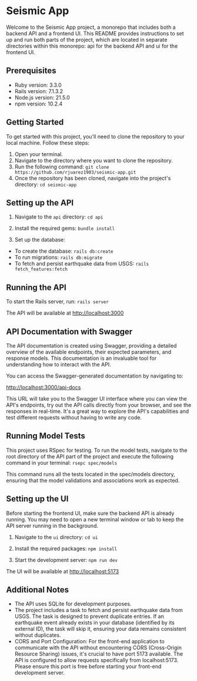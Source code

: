 # Seismic App

Welcome to the Seismic App project, a monorepo that includes both a backend API and a frontend UI. This README provides instructions to set up and run both parts of the project, which are located in separate directories within this monorepo: api for the backend API and ui for the frontend UI.

## Prerequisites

- Ruby version: 3.3.0
- Rails version: 7.1.3.2
- Node.js version: 21.5.0
- npm version: 10.2.4

## Getting Started

To get started with this project, you'll need to clone the repository to your local machine. Follow these steps:

1. Open your terminal.
2. Navigate to the directory where you want to clone the repository.
3. Run the following command: `git clone https://github.com/rjuarez1903/seismic-app.git`
4. Once the repository has been cloned, navigate into the project's directory: `cd seismic-app`

## Setting up the API

1. Navigate to the `api` directory: `cd api`

2. Install the required gems: `bundle install
`

3. Set up the database:
- To create the database: `rails db:create`
- To run migrations: `rails db:migrate`
- To fetch and persist earthquake data from USGS: `rails fetch_features:fetch`

## Running the API

To start the Rails server, run: `rails server`

The API will be available at [http://localhost:3000](http://localhost:3000)

## API Documentation with Swagger

The API documentation is created using Swagger, providing a detailed overview of the available endpoints, their expected parameters, and response models. This documentation is an invaluable tool for understanding how to interact with the API.

You can access the Swagger-generated documentation by navigating to:

[http://localhost:3000/api-docs](http://localhost:3000/api-docs)

This URL will take you to the Swagger UI interface where you can view the API's endpoints, try out the API calls directly from your browser, and see the responses in real-time. It's a great way to explore the API's capabilities and test different requests without having to write any code.

## Running Model Tests

This project uses RSpec for testing. To run the model tests, navigate to the root directory of the API part of the project and execute the following command in your terminal: `rsepc spec/models`

This command runs all the tests located in the spec/models directory, ensuring that the model validations and associations work as expected.

## Setting up the UI

Before starting the frontend UI, make sure the backend API is already running. You may need to open a new terminal window or tab to keep the API server running in the background.

1. Navigate to the `ui` directory: `cd ui`

2. Install the required packages: `npm install`

3. Start the development server: `npm run dev`

The UI will be available at [http://localhost:5173](http://localhost:5173)

## Additional Notes

- The API uses SQLite for development purposes.
- The project includes a task to fetch and persist earthquake data from USGS. The task is designed to prevent duplicate entries. If an earthquake event already exists in your database (identified by its external ID), the task will skip it, ensuring your data remains consistent without duplicates.
- CORS and Port Configuration: For the front-end application to communicate with the API without encountering CORS (Cross-Origin Resource Sharing) issues, it's crucial to have port 5173 available. The API is configured to allow requests specifically from localhost:5173. Please ensure this port is free before starting your front-end development server.